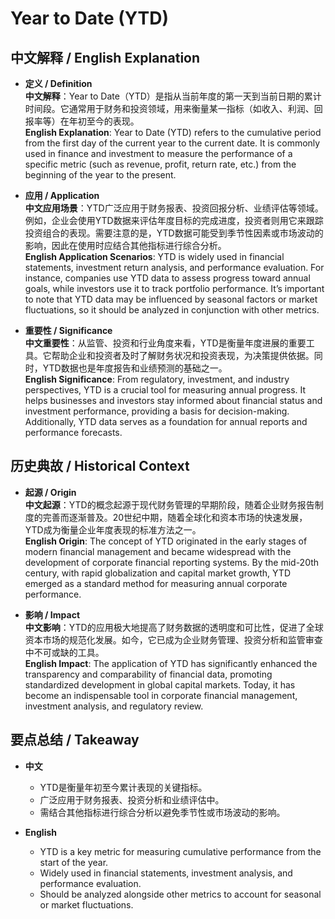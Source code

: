 # Year to Date (YTD)

## 中文解释 / English Explanation

* **定义 / Definition**  
  **中文解释**：Year to Date（YTD）是指从当前年度的第一天到当前日期的累计时间段。它通常用于财务和投资领域，用来衡量某一指标（如收入、利润、回报率等）在年初至今的表现。  
  **English Explanation**: Year to Date (YTD) refers to the cumulative period from the first day of the current year to the current date. It is commonly used in finance and investment to measure the performance of a specific metric (such as revenue, profit, return rate, etc.) from the beginning of the year to the present.

* **应用 / Application**  
  **中文应用场景**：YTD广泛应用于财务报表、投资回报分析、业绩评估等领域。例如，企业会使用YTD数据来评估年度目标的完成进度，投资者则用它来跟踪投资组合的表现。需要注意的是，YTD数据可能受到季节性因素或市场波动的影响，因此在使用时应结合其他指标进行综合分析。  
  **English Application Scenarios**: YTD is widely used in financial statements, investment return analysis, and performance evaluation. For instance, companies use YTD data to assess progress toward annual goals, while investors use it to track portfolio performance. It’s important to note that YTD data may be influenced by seasonal factors or market fluctuations, so it should be analyzed in conjunction with other metrics.

* **重要性 / Significance**  
  **中文重要性**：从监管、投资和行业角度来看，YTD是衡量年度进展的重要工具。它帮助企业和投资者及时了解财务状况和投资表现，为决策提供依据。同时，YTD数据也是年度报告和业绩预测的基础之一。  
  **English Significance**: From regulatory, investment, and industry perspectives, YTD is a crucial tool for measuring annual progress. It helps businesses and investors stay informed about financial status and investment performance, providing a basis for decision-making. Additionally, YTD data serves as a foundation for annual reports and performance forecasts.

## 历史典故 / Historical Context

* **起源 / Origin**  
  **中文起源**：YTD的概念起源于现代财务管理的早期阶段，随着企业财务报告制度的完善而逐渐普及。20世纪中期，随着全球化和资本市场的快速发展，YTD成为衡量企业年度表现的标准方法之一。  
  **English Origin**: The concept of YTD originated in the early stages of modern financial management and became widespread with the development of corporate financial reporting systems. By the mid-20th century, with rapid globalization and capital market growth, YTD emerged as a standard method for measuring annual corporate performance.

* **影响 / Impact**  
  **中文影响**：YTD的应用极大地提高了财务数据的透明度和可比性，促进了全球资本市场的规范化发展。如今，它已成为企业财务管理、投资分析和监管审查中不可或缺的工具。  
  **English Impact**: The application of YTD has significantly enhanced the transparency and comparability of financial data, promoting standardized development in global capital markets. Today, it has become an indispensable tool in corporate financial management, investment analysis, and regulatory review.

## 要点总结 / Takeaway

* **中文**  
  - YTD是衡量年初至今累计表现的关键指标。  
  - 广泛应用于财务报表、投资分析和业绩评估中。  
  - 需结合其他指标进行综合分析以避免季节性或市场波动的影响。

* **English**  
  - YTD is a key metric for measuring cumulative performance from the start of the year.  
  - Widely used in financial statements, investment analysis, and performance evaluation.  
  - Should be analyzed alongside other metrics to account for seasonal or market fluctuations.